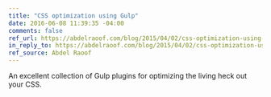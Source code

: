 ```yaml
---
title: "CSS optimization using Gulp"
date: 2016-06-08 11:39:35 -04:00
comments: false
ref_url: https://abdelraoof.com/blog/2015/04/02/css-optimization-using-gulp/
in_reply_to: https://abdelraoof.com/blog/2015/04/02/css-optimization-using-gulp/
ref_source: Abdel Raoof
---
```


An excellent collection of Gulp plugins for optimizing the living heck out your CSS.